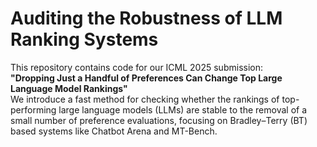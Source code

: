 # Auditing the Robustness of LLM Ranking Systems

This repository contains code for our ICML 2025 submission:  
**"Dropping Just a Handful of Preferences Can Change Top Large Language Model Rankings"**  
We introduce a fast method for checking whether the rankings of top-performing large language models (LLMs) are stable to the removal of a small number of preference evaluations, focusing on Bradley–Terry (BT) based systems like Chatbot Arena and MT-Bench.

